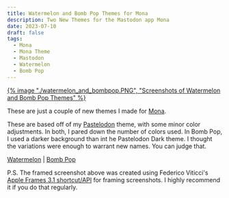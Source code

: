 ```yaml
---
title: Watermelon and Bomb Pop Themes for Mona
description: Two New Themes for the Mastodon app Mona
date: 2023-07-10
draft: false
tags:
  - Mona
  - Mona Theme
  - Mastodon
  - Watermelon
  - Bomb Pop
---
```

[{% image "./watermelon_and_bombpop.PNG", "Screenshots of Watermelon and Bomb Pop Themes" %}](/img/watermelon_and_bombpop.PNG)

These are just a couple of new themes I made for [Mona](https://mastodon.social/@MonaApp).

These are based off of my [Pastelodon](https://itc.reddmo.com/blog/pastelodon/) theme, with some minor color adjustments. In both, I pared down the number of colors used. In Bomb Pop, I used a darker background than int he Pastelodon Dark theme. I thought the variations were enough to warrant new names. You can judge that.

[Watermelon](mona-cat://d5f6) | [Bomb Pop](mona-cat://74c0)

P.S. The framed screenshot above was created using Federico Viticci's [Apple Frames 3.1 shortcut/API](https://www.macstories.net/stories/apple-frames-3-1-extending-screenshot-automation-with-the-new-apple-frames-api/) for framing screenshots. I highly recommend it if you do that regularly.
